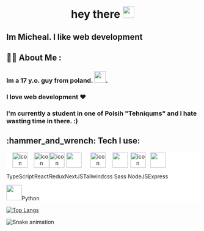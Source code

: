 <h1 align="center">
  hey there
  <img src="https://media.giphy.com/media/hvRJCLFzcasrR4ia7z/giphy.gif" width="30px"/>
</h1>

<h2>Im Micheal. I like web development</h2>

## :woman_technologist: About Me :
### Im a 17 y.o. guy from poland.  <img src="https://media.giphy.com/media/WUlplcMpOCEmTGBtBW/giphy.gif" width="30">.
### I love web development ❤
### I'm currently a student in one of Polsih "Tehniqums" and I hate wasting time in there. :)


<h2>:hammer_and_wrench: Tech I use:</h2>
<div style="display: flex; flex-wrap: wrap; background: #fff;">
  <div align="center"><img src="https://cdn.jsdelivr.net/gh/devicons/devicon/icons/typescript/typescript-original.svg"  width="40" height="40" alt="icon" style="background-color: white;"/><p>TypeScript</p></div>
  <div align="center"><img src="https://cdn.jsdelivr.net/gh/devicons/devicon/icons/react/react-original.svg"  width="40" height="40" alt="icon" style="background-color: white;"/><p>React</p></div>
  <div align="center"><img src="https://cdn.jsdelivr.net/gh/devicons/devicon/icons/redux/redux-original.svg"  width="40" height="40" alt="icon" style="background-color: white;"/><p>Redux</p></div>
  <div align="center"><img src="https://cdn.jsdelivr.net/gh/devicons/devicon/icons/nextjs/nextjs-original.svg" width="40" height="40" style="background-color: white;"/><p>NextJS</p></div>
  <div align="center"><img src="https://cdn.jsdelivr.net/gh/devicons/devicon/icons/tailwindcss/tailwindcss-plain.svg" width="40" height="40" alt="icon"  style="background-color: white;"/><p>Tailwindcss</p></div>
  <div align="center"><img src="https://cdn.jsdelivr.net/gh/devicons/devicon/icons/sass/sass-original.svg" width="40" height="40 style="background-color: white;""/><p>Sass</p></div>
  <div align="center"><img src="https://cdn.jsdelivr.net/gh/devicons/devicon/icons/nodejs/nodejs-original-wordmark.svg"  width="40" height="40" alt="icon" style="background-color: white;"/><p>NodeJS</p></div>
  <div align="center"><img src="https://cdn.jsdelivr.net/gh/devicons/devicon/icons/express/express-original.svg" width="40" height="40" style="background-color: white;"/><p>Express</p></div>
  
  <div align="center"><img src="https://cdn.jsdelivr.net/gh/devicons/devicon/icons/python/python-original.svg" width="40" height="40" style='background-color: white;'/>Python</div>
</div>

[![Top Langs](https://github-readme-stats.vercel.app/api/top-langs/?username=MichalZal)](https://github.com/MichalZal/github-readme-stats)

![Snake animation](https://github.com/MichalZal/MichalZal/blob/output/github-contribution-grid-snake.svg)
